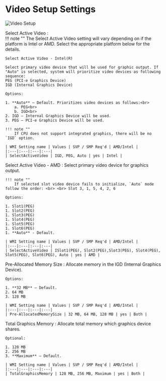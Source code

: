 # Video Setup Settings

![Video Setup](https://cdrt.github.io/mk_docs/ref/bios/settings/thinkstation/img/videosetup.png)

Select Active Video
:	
	!!! note ""
		The Select Active Video setting will vary depending on if the platform is Intel or AMD. Select the appropriate platform below for the details.

	Select Active Video - Intel(R)

	Select primary video device that will be used for graphic output. If "Auto" is selected, system will prioritize video devices as following sequence:
	PEG (PCI-e Graphics Device)
	IGD (Internal Graphics Device)

	Options:

	1. **Auto** – Default. Prioritizes video devices as follows:<br>
		a. PEG<br>
		b. IGD<br>
	2. IGD – Internal Graphics Device will be used.
	3. PEG – PCI-e Graphics Device will be used.

	!!! note ""
		If CPU does not support integrated graphics, there will be no `IGD` option.

	| WMI Setting name | Values | SVP / SMP Req'd | AMD/Intel |
	|:---|:---|:---|:---|
	| SelectActiveVideo | IGD, PEG, Auto | yes | Intel |



Select Active Video - AMD
:	Select primary video device for graphics output.

	!!! note ""
		If selected slot video device fails to initialize, `Auto` mode follow the order: <br> <br> Slot 3, 1, 5, 4, 2, 6

	Options:

	1. Slot1(PEG)
	1. Slot2(PEG)
	1. Slot3(PEG)
	1. Slot4(PEG)
	1. Slot5(PEG)
	1. Slot6(PEG)
	1. **Auto** - Default.

	| WMI Setting name | Values | SVP / SMP Req'd | AMD/Intel |
	|:---|:---|:---|:---|
	| SelectActiveVideo | ISlot1(PEG), Slot2(PEG),Slot3(PEG), Slot4(PEG), Slot5(PEG), Slot6(PEG), Auto | yes | AMD | 





Pre-Allocated Memory Size
:	Allocate memory in the IGD (Internal Graphics Device).

	Options:

	1. **32 MB** – Default.
	2. 64 MB
	3. 128 MB

	| WMI Setting name | Values | SVP / SMP Req'd | AMD/Intel |
	|:---|:---|:---|:---|
	| Pre-AllocatedMemorySize | 32 MB, 64 MB, 128 MB | yes | Both |


Total Graphics Memory
:	Allocate total memory which graphics device shares.

	Optional:

	1. 128 MB
	2. 256 MB
	3. **Maximum** – Default.

	| WMI Setting name | Values | SVP / SMP Req'd | AMD/Intel |
	|:---|:---|:---|:---|
	| TotalGraphicsMemory | 128 MB, 256 MB, Maximum | yes | Both |

